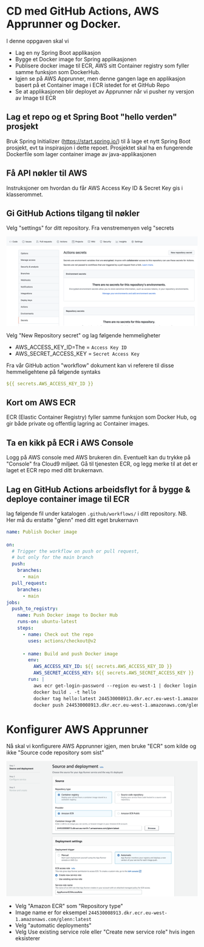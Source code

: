 # CD med GitHub Actions, AWS Apprunner og Docker.

I denne oppgaven skal vi 

* Lag en ny Spring Boot applikasjon 
* Bygge et Docker image for Spring applikasjonen
* Publisere docker image til ECR, AWS sitt Container registry som fyller samme funksjon som DockerHub. 
* Igjen se på AWS Apprunner, men denne gangen lage en applikasjon basert på et Container image i ECR istedet for et GitHub Repo
* Se at applikasjonen blir deployet av Apprunner når vi pusher ny versjon av Image til ECR

## Lag et repo og et Spring Boot "hello verden" prosjekt

Bruk Spring Initializer (https://start.spring.io/)  til å lage et nytt Spring Boot prosjekt, evt ta inspirasjon i dette repoet.
Prosjektet skal ha en fungerende Dockerfile som lager container image av java-applikasjonen

## Få API nøkler til AWS

Instruksjoner om hvordan du får AWS Access Key ID & Secret Key gis i klasserommet.

## Gi GitHub Actions tilgang til nøkler

Velg "settings" for ditt repository. Fra venstremenyen velg "secrets

![Alt text](img/2.png  "a title")

Velg "New Repository secret" og lag følgende hemmeligheter

* AWS_ACCESS_KEY_ID=The = ```Access Key ID``` 
* AWS_SECRET_ACCESS_KEY = ```Secret Access Key```

Fra vår GitHub action "workflow" dokument kan vi referere til disse hemmeligehtene på
følgende syntaks

```yaml
${{ secrets.AWS_ACCESS_KEY_ID }}
```

## Kort om AWS ECR 

ECR (Elastic Container Registry) fyller samme funksjon som Docker Hub, og gir både private og offentlig lagring ac Container 
images. 

## Ta en kikk på ECR i AWS Console

Logg på AWS console med AWS brukeren din. Eventuelt kan du trykke på "Console" fra Cloud9 miljøet. Gå til tjenesten 
ECR, og legg merke til at det er laget et ECR repo med ditt brukernavn.

## Lag en GitHub Actions arbeidsflyt for å bygge & deploye container image til ECR 

lag følgende fil under katalogen ```.github/workflows/``` i ditt repository. NB. Her må du erstatte "glenn" 
med ditt eget brukernavn

```yaml
name: Publish Docker image

on:
  # Trigger the workflow on push or pull request,
  # but only for the main branch
  push:
    branches:
      - main
  pull_request:
    branches:
      - main
jobs:
  push_to_registry:
    name: Push Docker image to Docker Hub
    runs-on: ubuntu-latest
    steps:
      - name: Check out the repo
        uses: actions/checkout@v2

      - name: Build and push Docker image
        env:
          AWS_ACCESS_KEY_ID: ${{ secrets.AWS_ACCESS_KEY_ID }}
          AWS_SECRET_ACCESS_KEY: ${{ secrets.AWS_SECRET_ACCESS_KEY }}
        run: |
          aws ecr get-login-password --region eu-west-1 | docker login --username AWS --password-stdin 244530008913.dkr.ecr.eu-west-1.amazonaws.com
          docker build . -t hello
          docker tag hello:latest 244530008913.dkr.ecr.eu-west-1.amazonaws.com/glenn:latest
          docker push 244530008913.dkr.ecr.eu-west-1.amazonaws.com/glenn:latest
```

# Konfigurer AWS Apprunner

Nå skal vi konfigurere AWS Apprunner igjen, men bruke "ECR" som kilde og ikke "Source code repository som sist"

![Alt text](img/5.png  "a title")

* Velg "Amazon ECR" som "Repository type"
* Image name er for eksempel ```244530008913.dkr.ecr.eu-west-1.amazonaws.com/glenn:latest```
* Velg "automatic deployments"
* Velg Use existing service role eller "Create new service role" hvis ingen eksisterer
